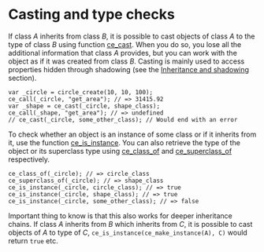 # Casting and type checks
If class *A* inherits from class *B*, it is possible to cast objects of class *A* to the type of class *B* using function [ce_cast](./ce_cast.html). When you do so, you lose all the additional information that class *A* provides, but you can work with the object as if it was created from class *B*. Casting is mainly used to access properties hidden through shadowing (see the [Inheritance and shadowing](./ClassInheritanceAndShadowing.html) section).

```gml
var _circle = circle_create(10, 10, 100);
ce_call(_circle, "get_area"); // => 31415.92
var _shape = ce_cast(_circle, shape_class);
ce_call(_shape, "get_area"); // => undefined
// ce_cast(_circle, some_other_class); // Would end with an error
```

To check whether an object is an instance of some class or if it inherits from it, use the function [ce_is_instance](./ce_is_instance.html). You can also retrieve the type of the object or its superclass type using [ce_class_of](./ce_class_of.html) and [ce_superclass_of](./ce_superclass_of.html) respectively.

```gml
ce_class_of(_circle); // => circle_class
ce_superclass_of(_circle); // => shape_class
ce_is_instance(_circle, circle_class); // => true
ce_is_instance(_circle, shape_class); // => true
ce_is_instance(_circle, some_other_class); // => false
```

Important thing to know is that this also works for deeper inheritance chains. If class *A* inherits from *B* which inherits from *C*, it is possible to cast objects of *A* to type of *C*, `ce_is_instance(ce_make_instance(A), C)` would return `true` etc.